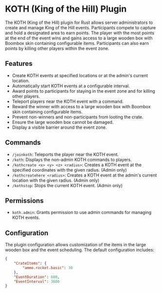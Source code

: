 # KOTH (King of the Hill) Plugin

The KOTH (King of the Hill) plugin for Rust allows server administrators to create and manage King of the Hill events. Participants compete to capture and hold a designated area to earn points. The player with the most points at the end of the event wins and gains access to a large wooden box with Boombox skin containing configurable items. Participants can also earn points by killing other players within the event zone.

## Features

- Create KOTH events at specified locations or at the admin's current location.
- Automatically start KOTH events at a configurable interval.
- Award points to participants for staying in the event zone and for killing other players.
- Teleport players near the KOTH event with a command.
- Reward the winner with access to a large wooden box with Boombox skin containing configurable items.
- Prevent non-winners and non-participants from looting the crate.
- Ensure the large wooden box cannot be damaged.
- Display a visible barrier around the event zone.

## Commands

- `/joinkoth`: Teleports the player near the KOTH event.
- `/koth`: Displays the non-admin KOTH commands to players.
- `/kothcreate <x> <y> <z> <radius>`: Creates a KOTH event at the specified coordinates with the given radius. (Admin only)
- `/kothcreatehere <radius>`: Creates a KOTH event at the admin's current location with the given radius. (Admin only)
- `/kothstop`: Stops the current KOTH event. (Admin only)

## Permissions

- `koth.admin`: Grants permission to use admin commands for managing KOTH events.

## Configuration

The plugin configuration allows customization of the items in the large wooden box and the event scheduling. The default configuration includes:

```json
{
    "CrateItems": {
        "ammo.rocket.basic": 30
    },
    "EventDuration": 600,
    "EventInterval": 3600
}
